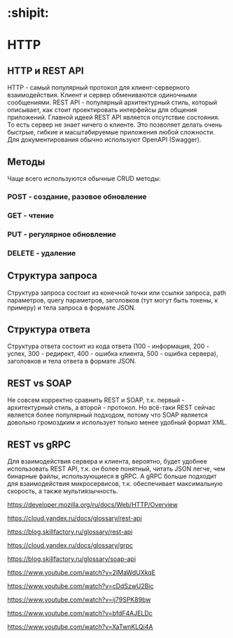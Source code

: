 # :shipit:
# HTTP

## HTTP и REST API
HTTP - самый популярный протокол для клиент-серверного взаимодействия. Клиент и сервер обмениваются одиночными сообщениями. REST API - популярный архитектурный стиль, который описывает, как стоит проектировать интерфейсы для общения приложений. Главной идеей REST API является отсутствие состояния. То есть сервер не знает ничего о клиенте. Это позволяет делать очень быстрые, гибкие и масштабируемые приложения любой сложности. Для документирования обычно используют OpenAPI (Swagger).

## Методы
Чаще всего используются обычные CRUD методы:
### POST - создание, разовое обновление
### GET - чтение
### PUT - регулярное обновление
### DELETE - удаление

## Структура запроса
Структура запроса состоит из конечной точки или ссылки запроса, path параметров, query параметров, заголовков (тут могут быть токены, к примеру) и тела запроса в формате JSON.

## Структура ответа
Структура ответа состоит из кода ответа (100 - информация, 200 - успех, 300 - редирект, 400 - ошибка клиента, 500 - ошибка сервера), заголовков и тела ответа в формате JSON.

## REST vs SOAP
Не совсем корректно сравнить REST и SOAP, т.к. первый - архитектурный стиль, а второй - протокол. Но всё-таки REST сейчас является более популярный подходом, потому что SOAP является довольно громоздким и использует только менее удобный формат XML.

## REST vs gRPC
Для взаимодействия сервера и клиента, вероятно, будет удобнее использовать REST API, т.к. он более понятный, читать JSON легче, чем бинарные файлы, использующиеся в gRPC. А gRPC больше подходит для взаимодействия микросервисов, т.к. обеспечивает максимальную скорость, а также мультиязычность.

https://developer.mozilla.org/ru/docs/Web/HTTP/Overview

https://cloud.yandex.ru/docs/glossary/rest-api

https://blog.skillfactory.ru/glossary/rest-api

https://cloud.yandex.ru/docs/glossary/grpc

https://blog.skillfactory.ru/glossary/soap-api

https://www.youtube.com/watch?v=2IMaWdUXkqE

https://www.youtube.com/watch?v=cDdSzwU2Bic

https://www.youtube.com/watch?v=ij79SPK89bw

https://www.youtube.com/watch?v=bfdF4AJELDc

https://www.youtube.com/watch?v=XaTwnKLQi4A